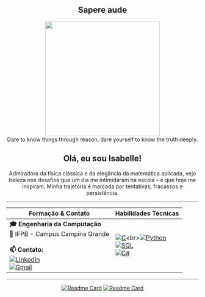 <h2 align="center">Sapere aude</h2>

<div id="header" align="center">
  <img src="https://media.giphy.com/media/NNVrFKZF3s61W/giphy.gif" width="300"/>


<div id="header">
Dare to know things through reason, dare yourself to know the truth deeply.
</div>

 <h2>Olá, eu sou Isabelle!</h2>
Admiradora da física clássica e da elegância da matemática aplicada, vejo beleza nos desafios que um dia me intimidaram na escola – e que hoje me inspiram. Minha trajetória é marcada por tentativas, fracassos e persistência.
<hr style="height:0.5px;border-width:0;color:gray;background-color:gray">


| Formação & Contato | Habilidades Técnicas |
|--------------------|----------------------|
| **🎓 Engenharia da Computação**<br>📍 IFPB - Campus Campina Grande<br><br>**📫 Contato:**<br>[![LinkedIn](https://img.shields.io/badge/LinkedIn-0077B5?style=for-the-badge&logo=linkedin&logoColor=white)](https://www.linkedin.com/in/isabelle-lavinia-07285b292/)<br>[![Gmail](https://img.shields.io/badge/Gmail-D14836?style=for-the-badge&logo=gmail&logoColor=white)](mailto:contato.isaa0l@gmail.com) | [![C](https://img.shields.io/badge/C-00599C?style=for-the-badge&logo=c&logoColor=white)](https://en.wikipedia.org/wiki/C_(programming_language))<br>[![Python](https://img.shields.io/badge/Python-3776AB?style=for-the-badge&logo=python&logoColor=white)](https://www.python.org/)<br>[![SQL](https://img.shields.io/badge/SQL-4479A1?style=for-the-badge&logo=postgresql&logoColor=white)](https://en.wikipedia.org/wiki/SQL)<br>[![C#](https://img.shields.io/badge/C%23-239120?style=for-the-badge&logo=c-sharp&logoColor=white)](https://learn.microsoft.com/en-us/dotnet/csharp/) |
<hr style="height:0.5px;border-width:0;color:gray;background-color:gray">

[![Readme Card](https://github-readme-stats.vercel.app/api/pin/?username=khaos77&repo=Corrida-AWS)](https://github.com/khaos77/corrida-AWS.git)
[![Readme Card](https://github-readme-stats.vercel.app/api/pin/?username=khaos77&repo=100-days)](https://github.com/khaos77/100-days.git)

